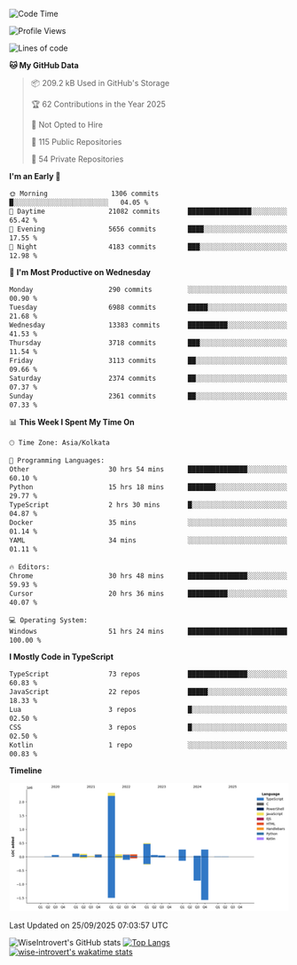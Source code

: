 <!--START_SECTION:waka-->
![Code Time](http://img.shields.io/badge/Code%20Time-4%2C304%20hrs%202%20mins-blue)

![Profile Views](http://img.shields.io/badge/Profile%20Views-8-blue)

![Lines of code](https://img.shields.io/badge/From%20Hello%20World%20I%27ve%20Written-4.1%20million%20lines%20of%20code-blue)

**🐱 My GitHub Data** 

> 📦 209.2 kB Used in GitHub's Storage 
 > 
> 🏆 62 Contributions in the Year 2025
 > 
> 🚫 Not Opted to Hire
 > 
> 📜 115 Public Repositories 
 > 
> 🔑 54 Private Repositories 
 > 
**I'm an Early 🐤** 

```text
🌞 Morning                1306 commits        █░░░░░░░░░░░░░░░░░░░░░░░░   04.05 % 
🌆 Daytime                21082 commits       ████████████████░░░░░░░░░   65.42 % 
🌃 Evening                5656 commits        ████░░░░░░░░░░░░░░░░░░░░░   17.55 % 
🌙 Night                  4183 commits        ███░░░░░░░░░░░░░░░░░░░░░░   12.98 % 
```
📅 **I'm Most Productive on Wednesday** 

```text
Monday                   290 commits         ░░░░░░░░░░░░░░░░░░░░░░░░░   00.90 % 
Tuesday                  6988 commits        █████░░░░░░░░░░░░░░░░░░░░   21.68 % 
Wednesday                13383 commits       ██████████░░░░░░░░░░░░░░░   41.53 % 
Thursday                 3718 commits        ███░░░░░░░░░░░░░░░░░░░░░░   11.54 % 
Friday                   3113 commits        ██░░░░░░░░░░░░░░░░░░░░░░░   09.66 % 
Saturday                 2374 commits        ██░░░░░░░░░░░░░░░░░░░░░░░   07.37 % 
Sunday                   2361 commits        ██░░░░░░░░░░░░░░░░░░░░░░░   07.33 % 
```


📊 **This Week I Spent My Time On** 

```text
🕑︎ Time Zone: Asia/Kolkata

💬 Programming Languages: 
Other                    30 hrs 54 mins      ███████████████░░░░░░░░░░   60.10 % 
Python                   15 hrs 18 mins      ███████░░░░░░░░░░░░░░░░░░   29.77 % 
TypeScript               2 hrs 30 mins       █░░░░░░░░░░░░░░░░░░░░░░░░   04.87 % 
Docker                   35 mins             ░░░░░░░░░░░░░░░░░░░░░░░░░   01.14 % 
YAML                     34 mins             ░░░░░░░░░░░░░░░░░░░░░░░░░   01.11 % 

🔥 Editors: 
Chrome                   30 hrs 48 mins      ███████████████░░░░░░░░░░   59.93 % 
Cursor                   20 hrs 36 mins      ██████████░░░░░░░░░░░░░░░   40.07 % 

💻 Operating System: 
Windows                  51 hrs 24 mins      █████████████████████████   100.00 % 
```

**I Mostly Code in TypeScript** 

```text
TypeScript               73 repos            ███████████████░░░░░░░░░░   60.83 % 
JavaScript               22 repos            █████░░░░░░░░░░░░░░░░░░░░   18.33 % 
Lua                      3 repos             █░░░░░░░░░░░░░░░░░░░░░░░░   02.50 % 
CSS                      3 repos             █░░░░░░░░░░░░░░░░░░░░░░░░   02.50 % 
Kotlin                   1 repo              ░░░░░░░░░░░░░░░░░░░░░░░░░   00.83 % 
```



**Timeline**

![Lines of Code chart](https://raw.githubusercontent.com/wise-introvert/wise-introvert/master/assets/bar_graph.png)


 Last Updated on 25/09/2025 07:03:57 UTC
<!--END_SECTION:waka-->

![WiseIntrovert's GitHub stats](https://github-readme-stats.vercel.app/api?username=wise-introvert&count_private=true&show_icons=true)
[![Top Langs](https://github-readme-stats.vercel.app/api/top-langs/?username=wise-introvert&langs_count=10)](https://github.com/anuraghazra/github-readme-stats)
[![wise-introvert's wakatime stats](https://github-readme-stats.vercel.app/api/wakatime?username=wiseintrovert)](https://github.com/anuraghazra/github-readme-stats)
